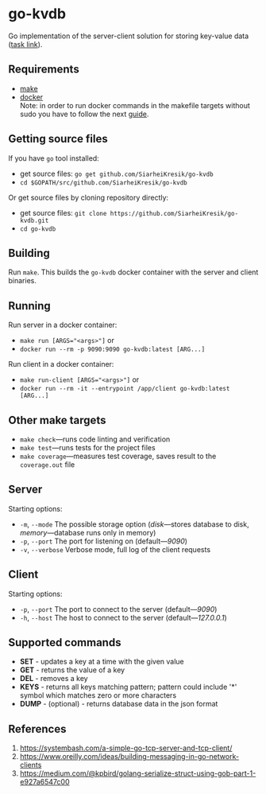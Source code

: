 # go-kvdb

Go implementation of the server-client solution for storing key-value data ([task link](https://github.com/siarhiejkresik/go-kvdb/blob/master/docs/requirements.md)).


## Requirements

-   [make](https://www.gnu.org/software/make/)
-   [docker](https://www.docker.com/)  
    Note: in order to run docker commands in the makefile targets without sudo you have to follow the next [guide](https://docs.docker.com/install/linux/linux-postinstall/).

## Getting source files

If you have `go` tool installed:

-   get source files: `go get github.com/SiarheiKresik/go-kvdb`
-   `cd $GOPATH/src/github.com/SiarheiKresik/go-kvdb`

Or get source files by cloning repository directly:

-   get source files: `git clone https://github.com/SiarheiKresik/go-kvdb.git`
-   `cd go-kvdb`

## Building

Run `make`. This builds the `go-kvdb` docker container with the server and client binaries.

## Running

Run server in a docker container:

-   `make run [ARGS="<args>"]` or
-   `docker run --rm -p 9090:9090 go-kvdb:latest [ARG...]`

Run client in a docker container:

-   `make run-client [ARGS="<args>"]` or
-   `docker run --rm -it --entrypoint /app/client go-kvdb:latest [ARG...]`

## Other make targets

-   `make check`—runs code linting and verification
-   `make test`—runs tests for the project files
-   `make coverage`—measures test coverage, saves result to the `coverage.out` file

## Server

Starting options:

-   `-m`, `--mode`
    The possible storage option (_disk_—stores database to disk, _memory_—database runs only in memory)
-   `-p`, `--port`
    The port for listening on (default—_9090_)
-   `-v`, `--verbose`
    Verbose mode, full log of the client requests

## Client

Starting options:

-   `-p`, `--port`
    The port to connect to the server (default—_9090_)
-   `-h`, `--host`
    The host to connect to the server (default—_127.0.0.1_)

## Supported commands

-   **SET** - updates a key at a time with the given value
-   **GET** - returns the value of a key
-   **DEL** - removes a key
-   **KEYS** - returns all keys matching pattern; pattern could include '\*' symbol which matches zero or
    more characters
-   **DUMP** - (optional) - returns database data in the json format

## References

1. https://systembash.com/a-simple-go-tcp-server-and-tcp-client/
2. https://www.oreilly.com/ideas/building-messaging-in-go-network-clients
3. https://medium.com/@kpbird/golang-serialize-struct-using-gob-part-1-e927a6547c00
